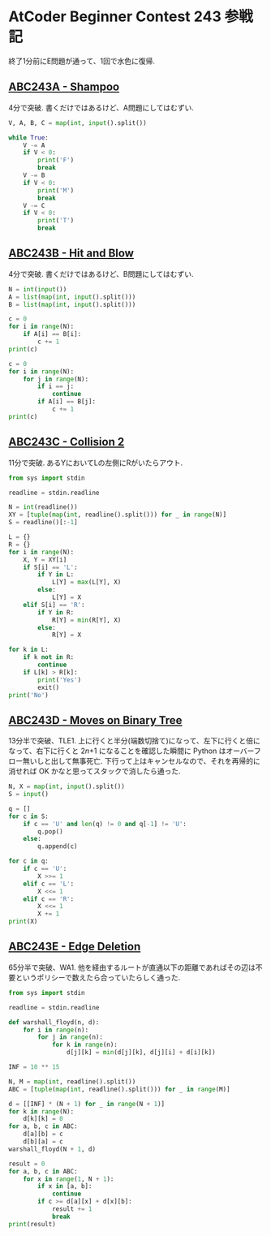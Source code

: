 # AtCoder Beginner Contest 243 参戦記

終了1分前にE問題が通って、1回で水色に復帰.

## [ABC243A - Shampoo](https://atcoder.jp/contests/abc243/tasks/abc243_a)

4分で突破. 書くだけではあるけど、A問題にしてはむずい.

```python
V, A, B, C = map(int, input().split())

while True:
    V -= A
    if V < 0:
        print('F')
        break
    V -= B
    if V < 0:
        print('M')
        break
    V -= C
    if V < 0:
        print('T')
        break
```

## [ABC243B - Hit and Blow](https://atcoder.jp/contests/abc243/tasks/abc243_b)

4分で突破. 書くだけではあるけど、B問題にしてはむずい.

```python
N = int(input())
A = list(map(int, input().split()))
B = list(map(int, input().split()))

c = 0
for i in range(N):
    if A[i] == B[i]:
        c += 1
print(c)

c = 0
for i in range(N):
    for j in range(N):
        if i == j:
            continue
        if A[i] == B[j]:
            c += 1
print(c)
```

## [ABC243C - Collision 2](https://atcoder.jp/contests/abc243/tasks/abc243_c)

11分で突破. あるYにおいてLの左側にRがいたらアウト.

```python
from sys import stdin

readline = stdin.readline

N = int(readline())
XY = [tuple(map(int, readline().split())) for _ in range(N)]
S = readline()[:-1]

L = {}
R = {}
for i in range(N):
    X, Y = XY[i]
    if S[i] == 'L':
        if Y in L:
            L[Y] = max(L[Y], X)
        else:
            L[Y] = X
    elif S[i] == 'R':
        if Y in R:
            R[Y] = min(R[Y], X)
        else:
            R[Y] = X

for k in L:
    if k not in R:
        continue
    if L[k] > R[k]:
        print('Yes')
        exit()
print('No')
```

## [ABC243D - Moves on Binary Tree](https://atcoder.jp/contests/abc243/tasks/abc243_d)

13分半で突破、TLE1. 上に行くと半分(端数切捨て)になって、左下に行くと倍になって、右下に行くと 2*n*+1 になることを確認した瞬間に Python はオーバーフロー無いしと出して無事死亡. 下行って上はキャンセルなので、それを再帰的に消せれば OK かなと思ってスタックで消したら通った.

```python
N, X = map(int, input().split())
S = input()

q = []
for c in S:
    if c == 'U' and len(q) != 0 and q[-1] != 'U':
        q.pop()
    else:
        q.append(c)

for c in q:
    if c == 'U':
        X >>= 1
    elif c == 'L':
        X <<= 1
    elif c == 'R':
        X <<= 1
        X += 1
print(X)
```

## [ABC243E - Edge Deletion](https://atcoder.jp/contests/abc243/tasks/abc243_e)

65分半で突破、WA1. 他を経由するルートが直通以下の距離であればその辺は不要というポリシーで数えたら合っていたらしく通った.

```python
from sys import stdin

readline = stdin.readline

def warshall_floyd(n, d):
    for i in range(n):
        for j in range(n):
            for k in range(n):
                d[j][k] = min(d[j][k], d[j][i] + d[i][k])

INF = 10 ** 15

N, M = map(int, readline().split())
ABC = [tuple(map(int, readline().split())) for _ in range(M)]

d = [[INF] * (N + 1) for _ in range(N + 1)]
for k in range(N):
    d[k][k] = 0
for a, b, c in ABC:
    d[a][b] = c
    d[b][a] = c
warshall_floyd(N + 1, d)

result = 0
for a, b, c in ABC:
    for x in range(1, N + 1):
        if x in [a, b]:
            continue
        if c >= d[a][x] + d[x][b]:
            result += 1
            break
print(result)
```
